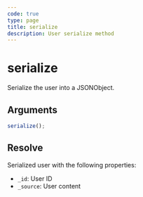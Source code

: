 ```yaml
---
code: true
type: page
title: serialize
description: User serialize method
---
```


# serialize

<SinceBadge version="7.6.2" />

Serialize the user into a JSONObject.

## Arguments

```js
serialize();
```

## Resolve

Serialized user with the following properties:
  - `_id`: User ID
  - `_source`: User content
